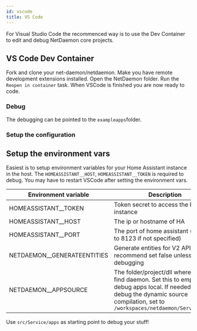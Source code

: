```yaml
---
id: vscode
title: VS Code
---
```


For Visual Studio Code the recommenced way is to use the Dev Container to edit and debug NetDaemon core projects.

## VS Code Dev Container

Fork and clone your net-daemon/netdaemon. Make you have remote development extensions installed. Open the NetDaemon folder. Run the `Reopen in container` task. When VSCode is finished you are now ready to code.

### Debug

The debugging can be pointed to the `exampleapps`folder.

### Setup the configuration

## Setup the environment vars

Easiest is to setup environment variables for your Home Assistant instance in the host. The `HOMEASSISTANT__HOST`, `HOMEASSISTANT__TOKEN` is required to debug. You may have to restart VSCode after setting the environment vars.

| Environment variable | Description |
| ------ | ------ |
| HOMEASSISTANT__TOKEN   |  Token secret to access the HA instance|
| HOMEASSISTANT__HOST | The ip or hostname of HA |
| HOMEASSISTANT__PORT | The port of home assistant (defaults to 8123 if not specified) |
| NETDAEMON__GENERATEENTITIES | Generate entities for V2 API, recommend set false unless debugging|
| NETDAEMON__APPSOURCE | The folder/project/dll where it will find daemon. Set this to empty `""` to debug apps local. If needed to debug the dynamic source compilation, set to `/workspaces/netdaemon/Service/apps`

Use `src/Service/apps` as starting point to debug your stuff!
